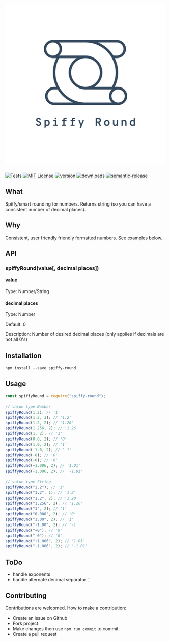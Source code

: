 # <img src="media/logo.png" title="Spiffy Round" alt="Spiffy Round logo" width="530">

[![Tests](https://img.shields.io/travis/lukeaus/spiffy-round/master.svg)](https://travis-ci.org/lukeaus/spiffy-round)
[![MIT License](https://img.shields.io/github/license/lukeaus/spiffy-round.svg)](https://img.shields.io/github/license/lukeaus/spiffy-round.svg)
[![version](https://img.shields.io/npm/v/spiffy-round.svg)](http://npm.im/spiffy-round)
[![downloads](https://img.shields.io/npm/dm/spiffy-round.svg)](http://npm-stat.com/charts.html?package=spiffy-round&from=2018-07-24)
[![semantic-release](https://img.shields.io/badge/%20%20%F0%9F%93%A6%F0%9F%9A%80-semantic--release-e10079.svg)](https://github.com/semantic-release/semantic-release)

## What

Spiffy/smart rounding for numbers.
Returns string (so you can have a consistent number of decimal places).

## Why

Consistent, user friendly friendly formatted numbers.
See examples below.

## API

### spiffyRound(value[, decimal places])

#### value

Type: Number/String

#### decimal places

Type: Number

Default: 0

Description: Number of desired decimal places (only applies if decimals are not all 0's)

## Installation

`npm install --save spiffy-round`

## Usage

```javascript
const spiffyRound = require("spiffy-round");

// value type Number
spiffyRound(1.2); // '1'
spiffyRound(1.2, 1); // '1.2'
spiffyRound(1.2, 2); // '1.20'
spiffyRound(1.256, 2); // '1.26'
spiffyRound(1, 2); // '1'
spiffyRound(0.0, 2); // '0'
spiffyRound(1.0, 2); // '1'
spiffyRound(-1.0, 2); // '-1'
spiffyRound(+0); // '0'
spiffyRound(-0); // '0'
spiffyRound(+1.006, 2); // '1.01'
spiffyRound(-1.006, 2); // '-1.01'

// value type String
spiffyRound("1.2"); // '1'
spiffyRound("1.2", 1); // '1.2'
spiffyRound("1.2", 2); // '1.20'
spiffyRound("1.256", 2); // '1.26'
spiffyRound("1", 2); // '1'
spiffyRound("0.000", 2); // '0'
spiffyRound("1.00", 2); // '1'
spiffyRound("-1.00", 2); // '-1'
spiffyRound("+0"); // '0'
spiffyRound("-0"); // '0'
spiffyRound("+1.006", 2); // '1.01'
spiffyRound("-1.006", 2); // '-1.01'
```

## ToDo

- handle exponents
- handle alternate decimal separator ','

## Contributing

Contributions are welcomed. How to make a contribution:

- Create an issue on Github
- Fork project
- Make changes then use `npm run commit` to commit
- Create a pull request
